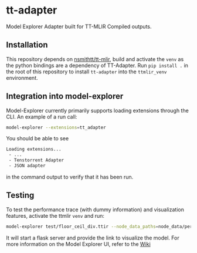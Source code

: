 # tt-adapter
Model Explorer Adapter built for TT-MLIR Compiled outputs.

## Installation
This repository depends on [nsmithtt/tt-mlir](https://github.com/nsmithtt/tt-mlir), build and activate the `venv` as the python bindings are a dependency of TT-Adapter. Run `pip install .` in the root of this repository to install `tt-adapter` into the `ttmlir_venv` environment.

## Integration into model-explorer
Model-Explorer currently primarily supports loading extensions through the CLI. An example of a run call: 

```sh
model-explorer --extensions=tt_adapter
```

You should be able to see

```sh
Loading extensions...
 - ...
 - Tenstorrent Adapter
 - JSON adapter
```

in the command output to verify that it has been run.

## Testing
To test the performance trace (with dummy information) and visualization features, activate the ttmlir `venv` and run:

```sh
model-explorer test/floor_ceil_div.ttir --node_data_paths=node_data/perf_trace_dummy.json --extensions=tt_adapter
```

It will start a flask server and provide the link to visualize the model. For more information on the Model Explorer UI, refer to the [Wiki](https://github.com/google-ai-edge/model-explorer/wiki/2.-User-Guide)
